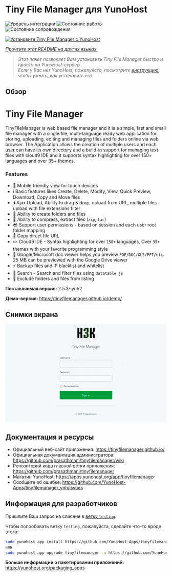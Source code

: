 <!--
Важно: этот README был автоматически сгенерирован <https://github.com/YunoHost/apps/tree/master/tools/readme_generator>
Он НЕ ДОЛЖЕН редактироваться вручную.
-->

# Tiny File Manager для YunoHost

[![Уровень интеграции](https://dash.yunohost.org/integration/tinyfilemanager.svg)](https://ci-apps.yunohost.org/ci/apps/tinyfilemanager/) ![Состояние работы](https://ci-apps.yunohost.org/ci/badges/tinyfilemanager.status.svg) ![Состояние сопровождения](https://ci-apps.yunohost.org/ci/badges/tinyfilemanager.maintain.svg)

[![Установите Tiny File Manager с YunoHost](https://install-app.yunohost.org/install-with-yunohost.svg)](https://install-app.yunohost.org/?app=tinyfilemanager)

*[Прочтите этот README на других языках.](./ALL_README.md)*

> *Этот пакет позволяет Вам установить Tiny File Manager быстро и просто на YunoHost-сервер.*  
> *Если у Вас нет YunoHost, пожалуйста, посмотрите [инструкцию](https://yunohost.org/install), чтобы узнать, как установить его.*

## Обзор

# Tiny File Manager

TinyFileManager is web based file manager and it is a simple, fast and small file manager with a single file, multi-language ready web application for storing, uploading, editing and managing files and folders online via web browser. The Application allows the creation of multiple users and each user can have its own directory and a build-in support for managing text files with cloud9 IDE and it supports syntax highlighting for over 150+ languages and over 35+ themes.

### Features

- :iphone: Mobile friendly view for touch devices
- :information_source: Basic features likes Create, Delete, Modify, View, Quick Preview, Download, Copy and Move files
- :arrow_double_up: Ajax Upload, Ability to drag & drop, upload from URL, multiple files upload with file extensions filter
- :file_folder: Ability to create folders and files
- :gift: Ability to compress, extract files (`zip`, `tar`)
- :sunglasses: Support user permissions - based on session and each user root folder mapping
- :floppy_disk: Copy direct file URL
- :pencil2: Cloud9 IDE - Syntax highlighting for over `150+` languages, Over `35+` themes with your favorite programming style
- :page_facing_up: Google/Microsoft doc viewer helps you preview `PDF/DOC/XLS/PPT/etc`. 25 MB can be previewed with the Google Drive viewer
- :zap: Backup files and IP blacklist and whitelist
- :mag_right: Search - Search and filter files using `datatable js`
- :file_folder: Exclude folders and files from listing



**Поставляемая версия:** 2.5.3~ynh2

**Демо-версия:** <https://tinyfilemanager.github.io/demo/>

## Снимки экрана

![Снимок экрана Tiny File Manager](./doc/screenshots/screenshot.png)

## Документация и ресурсы

- Официальный веб-сайт приложения: <https://tinyfilemanager.github.io/>
- Официальная документация администратора: <https://github.com/prasathmani/tinyfilemanager/wiki>
- Репозиторий кода главной ветки приложения: <https://github.com/prasathmani/tinyfilemanager>
- Магазин YunoHost: <https://apps.yunohost.org/app/tinyfilemanager>
- Сообщите об ошибке: <https://github.com/YunoHost-Apps/tinyfilemanager_ynh/issues>

## Информация для разработчиков

Пришлите Ваш запрос на слияние в [ветку `testing`](https://github.com/YunoHost-Apps/tinyfilemanager_ynh/tree/testing).

Чтобы попробовать ветку `testing`, пожалуйста, сделайте что-то вроде этого:

```bash
sudo yunohost app install https://github.com/YunoHost-Apps/tinyfilemanager_ynh/tree/testing --debug
или
sudo yunohost app upgrade tinyfilemanager -u https://github.com/YunoHost-Apps/tinyfilemanager_ynh/tree/testing --debug
```

**Больше информации о пакетировании приложений:** <https://yunohost.org/packaging_apps>
